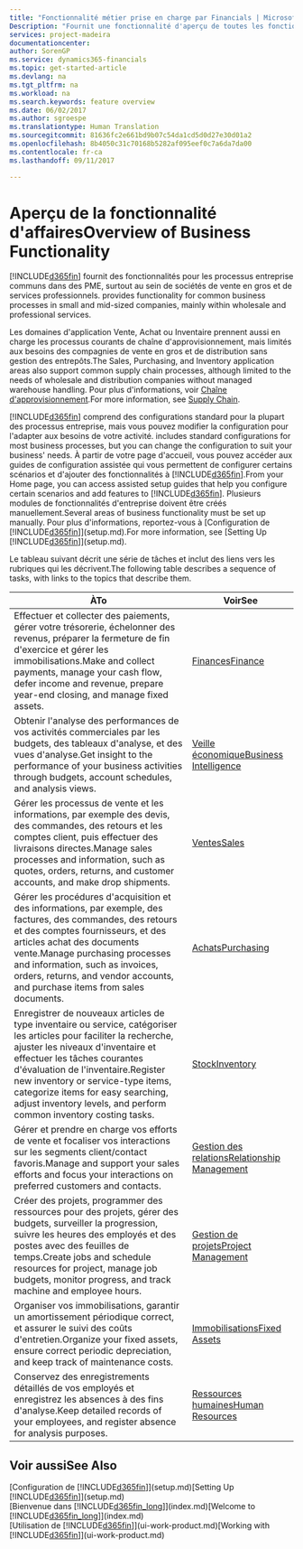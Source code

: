 ```yaml
---
title: "Fonctionnalité métier prise en charge par Financials | Microsoft Docs"
Description: "Fournit une fonctionnalité d'aperçu de toutes les fonctionnalités commerciales et des départements qui sont pris en charge par des modules, comme les finances, l'inventaire et la gestion de projets."
services: project-madeira
documentationcenter: 
author: SorenGP
ms.service: dynamics365-financials
ms.topic: get-started-article
ms.devlang: na
ms.tgt_pltfrm: na
ms.workload: na
ms.search.keywords: feature overview
ms.date: 06/02/2017
ms.author: sgroespe
ms.translationtype: Human Translation
ms.sourcegitcommit: 81636fc2e661bd9b07c54da1cd5d0d27e30d01a2
ms.openlocfilehash: 8b4050c31c70168b5282af095eef0c7a6da7da00
ms.contentlocale: fr-ca
ms.lasthandoff: 09/11/2017

---
```

# <a name="overview-of-business-functionality"></a><span data-ttu-id="c6110-103">Aperçu de la fonctionnalité d'affaires</span><span class="sxs-lookup"><span data-stu-id="c6110-103">Overview of Business Functionality</span></span>
[!INCLUDE[d365fin](includes/d365fin_md.md)]<span data-ttu-id="c6110-104"> fournit des fonctionnalités pour les processus entreprise communs dans des PME, surtout au sein de sociétés de vente en gros et de services professionnels.</span><span class="sxs-lookup"><span data-stu-id="c6110-104"> provides functionality for common business processes in small and mid-sized companies, mainly within wholesale and professional services.</span></span>

<span data-ttu-id="c6110-105">Les domaines d'application Vente, Achat ou Inventaire prennent aussi en charge les processus courants de chaîne d'approvisionnement, mais limités aux besoins des compagnies de vente en gros et de distribution sans gestion des entrepôts.</span><span class="sxs-lookup"><span data-stu-id="c6110-105">The Sales, Purchasing, and Inventory application areas also support common supply chain processes, although limited to the needs of wholesale and distribution companies without managed warehouse handling.</span></span> <span data-ttu-id="c6110-106">Pour plus d'informations, voir [Chaîne d'approvisionnement](madeira-supply-chain.md).</span><span class="sxs-lookup"><span data-stu-id="c6110-106">For more information, see [Supply Chain](madeira-supply-chain.md).</span></span>

[!INCLUDE[d365fin](includes/d365fin_md.md)]<span data-ttu-id="c6110-107"> comprend des configurations standard pour la plupart des processus entreprise, mais vous pouvez modifier la configuration pour l'adapter aux besoins de votre activité.</span><span class="sxs-lookup"><span data-stu-id="c6110-107"> includes standard configurations for most business processes, but you can change the configuration to suit your business' needs.</span></span> <span data-ttu-id="c6110-108">À partir de votre page d'accueil, vous pouvez accéder aux guides de configuration assistée qui vous permettent de configurer certains scénarios et d'ajouter des fonctionnalités à [!INCLUDE[d365fin](includes/d365fin_md.md)].</span><span class="sxs-lookup"><span data-stu-id="c6110-108">From your Home page, you can access assisted setup guides that help you configure certain scenarios and add features to [!INCLUDE[d365fin](includes/d365fin_md.md)].</span></span> <span data-ttu-id="c6110-109">Plusieurs modules de fonctionnalités d'entreprise doivent être créés manuellement.</span><span class="sxs-lookup"><span data-stu-id="c6110-109">Several areas of business functionality must be set up manually.</span></span> <span data-ttu-id="c6110-110">Pour plus d'informations, reportez-vous à [Configuration de [!INCLUDE[d365fin](includes/d365fin_md.md)]](setup.md).</span><span class="sxs-lookup"><span data-stu-id="c6110-110">For more information, see [Setting Up [!INCLUDE[d365fin](includes/d365fin_md.md)]](setup.md).</span></span>

<span data-ttu-id="c6110-111">Le tableau suivant décrit une série de tâches et inclut des liens vers les rubriques qui les décrivent.</span><span class="sxs-lookup"><span data-stu-id="c6110-111">The following table describes a sequence of tasks, with links to the topics that describe them.</span></span>

| <span data-ttu-id="c6110-112">À</span><span class="sxs-lookup"><span data-stu-id="c6110-112">To</span></span> | <span data-ttu-id="c6110-113">Voir</span><span class="sxs-lookup"><span data-stu-id="c6110-113">See</span></span> |
| --- | --- |
| <span data-ttu-id="c6110-114">Effectuer et collecter des paiements, gérer votre trésorerie, échelonner des revenus, préparer la fermeture de fin d'exercice et gérer les immobilisations.</span><span class="sxs-lookup"><span data-stu-id="c6110-114">Make and collect payments, manage your cash flow, defer income and revenue, prepare year-end closing, and manage fixed assets.</span></span> |[<span data-ttu-id="c6110-115">Finances</span><span class="sxs-lookup"><span data-stu-id="c6110-115">Finance</span></span>](finance.md) |
|<span data-ttu-id="c6110-116">Obtenir l'analyse des performances de vos activités commerciales par les budgets, des tableaux d'analyse, et des vues d'analyse.</span><span class="sxs-lookup"><span data-stu-id="c6110-116">Get insight to the performance of your business activities through budgets, account schedules, and analysis views.</span></span>|[<span data-ttu-id="c6110-117">Veille économique</span><span class="sxs-lookup"><span data-stu-id="c6110-117">Business Intelligence</span></span>](bi.md)|
| <span data-ttu-id="c6110-118">Gérer les processus de vente et les informations, par exemple des devis, des commandes, des retours et les comptes client, puis effectuer des livraisons directes.</span><span class="sxs-lookup"><span data-stu-id="c6110-118">Manage sales processes and information, such as quotes, orders, returns, and customer accounts, and make drop shipments.</span></span> |[<span data-ttu-id="c6110-119">Ventes</span><span class="sxs-lookup"><span data-stu-id="c6110-119">Sales</span></span>](sales-manage-sales.md) |
| <span data-ttu-id="c6110-120">Gérer les procédures d'acquisition et des informations, par exemple, des factures, des commandes, des retours et des comptes fournisseurs, et des articles achat des documents vente.</span><span class="sxs-lookup"><span data-stu-id="c6110-120">Manage purchasing processes and information, such as invoices, orders, returns, and vendor accounts, and purchase items from sales documents.</span></span> |[<span data-ttu-id="c6110-121">Achats</span><span class="sxs-lookup"><span data-stu-id="c6110-121">Purchasing</span></span>](purchasing-manage-purchasing.md) |
| <span data-ttu-id="c6110-122">Enregistrer de nouveaux articles de type inventaire ou service, catégoriser les articles pour faciliter la recherche, ajuster les niveaux d'inventaire et effectuer les tâches courantes d'évaluation de l'inventaire.</span><span class="sxs-lookup"><span data-stu-id="c6110-122">Register new inventory or service-type items, categorize items for easy searching, adjust inventory levels, and perform common inventory costing tasks.</span></span> |[<span data-ttu-id="c6110-123">Stock</span><span class="sxs-lookup"><span data-stu-id="c6110-123">Inventory</span></span>](inventory-manage-inventory.md) |
| <span data-ttu-id="c6110-124">Gérer et prendre en charge vos efforts de vente et focaliser vos interactions sur les segments client/contact favoris.</span><span class="sxs-lookup"><span data-stu-id="c6110-124">Manage and support your sales efforts and focus your interactions on preferred customers and contacts.</span></span> |[<span data-ttu-id="c6110-125">Gestion des relations</span><span class="sxs-lookup"><span data-stu-id="c6110-125">Relationship Management</span></span>](marketing-relationship-management.md) |
| <span data-ttu-id="c6110-126">Créer des projets, programmer des ressources pour des projets, gérer des budgets, surveiller la progression, suivre les heures des employés et des postes avec des feuilles de temps.</span><span class="sxs-lookup"><span data-stu-id="c6110-126">Create jobs and schedule resources for project, manage job budgets, monitor progress, and track machine and employee hours.</span></span> |[<span data-ttu-id="c6110-127">Gestion de projets</span><span class="sxs-lookup"><span data-stu-id="c6110-127">Project Management</span></span>](projects-manage-projects.md) |
| <span data-ttu-id="c6110-128">Organiser vos immobilisations, garantir un amortissement périodique correct, et assurer le suivi des coûts d'entretien.</span><span class="sxs-lookup"><span data-stu-id="c6110-128">Organize your fixed assets, ensure correct periodic depreciation, and keep track of maintenance costs.</span></span> |[<span data-ttu-id="c6110-129">Immobilisations</span><span class="sxs-lookup"><span data-stu-id="c6110-129">Fixed Assets</span></span>](fa-manage.md) |
| <span data-ttu-id="c6110-130">Conservez des enregistrements détaillés de vos employés et enregistrez les absences à des fins d'analyse.</span><span class="sxs-lookup"><span data-stu-id="c6110-130">Keep detailed records of your employees, and register absence for analysis purposes.</span></span> |[<span data-ttu-id="c6110-131">Ressources humaines</span><span class="sxs-lookup"><span data-stu-id="c6110-131">Human Resources</span></span>](hr-manage-human-resources.md) |

## <a name="see-also"></a><span data-ttu-id="c6110-132">Voir aussi</span><span class="sxs-lookup"><span data-stu-id="c6110-132">See Also</span></span>
<span data-ttu-id="c6110-133">[Configuration de [!INCLUDE[d365fin](includes/d365fin_md.md)]](setup.md)</span><span class="sxs-lookup"><span data-stu-id="c6110-133">[Setting Up [!INCLUDE[d365fin](includes/d365fin_md.md)]](setup.md)</span></span>  
<span data-ttu-id="c6110-134">[Bienvenue dans [!INCLUDE[d365fin_long](includes/d365fin_long_md.md)]](index.md)</span><span class="sxs-lookup"><span data-stu-id="c6110-134">[Welcome to [!INCLUDE[d365fin_long](includes/d365fin_long_md.md)]](index.md)</span></span>  
<span data-ttu-id="c6110-135">[Utilisation de [!INCLUDE[d365fin](includes/d365fin_md.md)]](ui-work-product.md)</span><span class="sxs-lookup"><span data-stu-id="c6110-135">[Working with [!INCLUDE[d365fin](includes/d365fin_md.md)]](ui-work-product.md)</span></span>  

